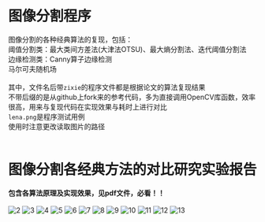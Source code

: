 # 图像分割程序
图像分割的各种经典算法的复现，包括：</br>
阈值分割类：最大类间方差法(大津法OTSU)、最大熵分割法、迭代阈值分割法</br>
边缘检测类：Canny算子边缘检测</br>
马尔可夫随机场</br></br>
其中，文件名后带`zixie`的程序文件都是根据论文的算法复现结果</br>
不带后缀的是从github上fork来的参考代码，多为直接调用OpenCV库函数，效率很高，用来与复现代码在实现效果与耗时上进行对比</br>
`lena.png`是程序测试用例</br>
使用时注意更改读取图片的路径</br></br>
# 图像分割各经典方法的对比研究实验报告
**包含各算法原理及实现效果，见pdf文件，必看！！**</br></br>
![2](https://user-images.githubusercontent.com/88924975/158009821-c58fa298-f472-4eaa-bffc-6f2b3905974c.jpg)
![3](https://user-images.githubusercontent.com/88924975/158009824-a3e97bf5-4f8d-409a-bb18-5f439833e4af.jpg)
![4](https://user-images.githubusercontent.com/88924975/158009827-1b3813b8-35e7-42c1-8b08-f8e90266e499.jpg)
![5](https://user-images.githubusercontent.com/88924975/158009830-423606f2-3795-4936-961d-2ea495d6bed3.jpg)
![6](https://user-images.githubusercontent.com/88924975/158009833-7684910f-0e75-4b31-950c-208a1cb2e05c.jpg)
![7](https://user-images.githubusercontent.com/88924975/158009835-82c69a91-9604-4ff6-8147-e7e2f504b48a.jpg)
![8](https://user-images.githubusercontent.com/88924975/158009838-165b3ec2-f74f-47ce-9933-b3188c7dfe6d.jpg)
![9](https://user-images.githubusercontent.com/88924975/158009839-33f96bc3-d3a4-4413-8471-7a0aecf4f2af.jpg)
![10](https://user-images.githubusercontent.com/88924975/158009842-163ea0ab-0988-490f-9014-68b32bb3612e.jpg)
![11](https://user-images.githubusercontent.com/88924975/158009846-31f95746-ee2c-4046-b1f4-6990dc8db0eb.jpg)
![12](https://user-images.githubusercontent.com/88924975/158009848-ab86183c-b1e2-4493-9ba8-ca6097fdb15a.jpg)
![13](https://user-images.githubusercontent.com/88924975/158009853-ebee6347-bc27-4bfd-ba1e-2b79989ddda1.jpg)
